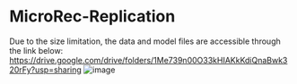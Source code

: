 # MicroRec-Replication
Due to the size limitation, the data and model files are accessible through the link below:
https://drive.google.com/drive/folders/1Me739n00O33kHIAKkKdiQnaBwk320rFy?usp=sharing
![image](https://github.com/MicroRec/MicroRec-Replication/assets/150644676/b58bd04e-3872-4936-9bff-dfd98c41c22b)

